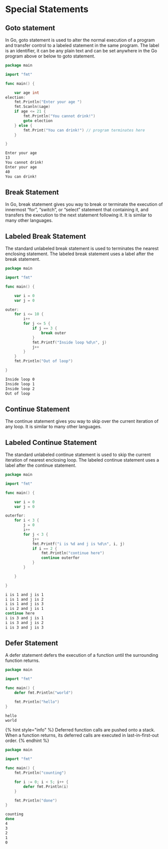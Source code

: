 # Special Statements

## Goto statement

 In Go, goto statement is used to alter the normal execution of a program and transfer control to a labeled statement in the same program. The label is an identifier, it can be any plain text and can be set anywhere in the Go program above or below to goto statement.

```go
package main

import "fmt"

func main() {

	var age int
election:
	fmt.Println("Enter your age ")
	fmt.Scanln(&age)
	if age <= 21 {
		fmt.Println("You cannot drink!")
		goto election
	} else {
		fmt.Print("You can drink!") // program terminates here
	}

}
```

```bash
Enter your age 
13
You cannot drink!
Enter your age
40
You can drink!
```



## Break Statement

In Go, break statement gives you way to break or terminate the execution of innermost “for”, “switch”, or “select” statement that containing it, and transfers the execution to the next statement following it. It is similar to many other languages.

## Labeled Break Statement

The standard unlabeled break statement is used to terminates the nearest enclosing statement. The labeled break statement uses a label after the break statement.

```go
package main

import "fmt"

func main() {

	var i = 0
	var j = 0

outer:
	for i <= 10 {
		i++
		for j <= 5 {
			if j == 3 {
				break outer
			}
			fmt.Printf("Inside loop %d\n", j)
			j++
		}
	}
	fmt.Println("Out of loop")

}
```

```bash
Inside loop 0
Inside loop 1
Inside loop 2
Out of loop
```



## Continue Statement

The continue statement gives you way to skip over the current iteration of any loop. It is similar to many other languages.

## Labeled Continue Statement

The standard unlabeled continue statement is used to skip the current iteration of nearest enclosing loop. The labeled continue statement uses a label after the continue statement.

```go
package main

import "fmt"

func main() {

	var i = 0
	var j = 0

outerfor:
	for i < 3 {
		j = 0
		i++
		for j < 3 {
			j++
			fmt.Printf("i is %d and j is %d\n", i, j)
			if i == 2 {
				fmt.Println("continue here")
				continue outerfor
			}
		}

	}

}
```

```bash
i is 1 and j is 1
i is 1 and j is 2
i is 1 and j is 3
i is 2 and j is 1
continue here
i is 3 and j is 1
i is 3 and j is 2
i is 3 and j is 3
```



## Defer Statement

A defer statement defers the execution of a function until the surrounding function returns.

```go
package main

import "fmt"

func main() {
	defer fmt.Println("world")

	fmt.Println("hello")
}
```

```bash
hello
world
```

{% hint style="info" %}
Deferred function calls are pushed onto a stack. When a function returns, its deferred calls are executed in last-in-first-out order.
{% endhint %}

```go
package main

import "fmt"

func main() {
	fmt.Println("counting")

	for i := 0; i < 5; i++ {
		defer fmt.Println(i)
	}

	fmt.Println("done")
}

```

```bash
counting
done
4
3
2
1
0
```

